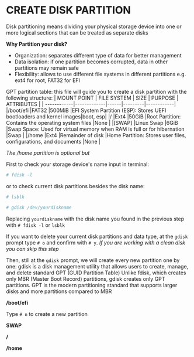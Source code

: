 # CREATE DISK PARTITION
Disk partitioning means dividing your physical storage device into one or more logical sections that can be treated as separate disks

**Why Partition your disk?**

- Organization: separates different type of data for better management
- Data isolation: if one partition becomes corrupted, data in other partitions may remain safe
- Flexibility: allows to use different file systems in different partitions e.g. ext4 for root, FAT32 for EFI

GPT partition table: this file will guide you to create a disk partition with the following structure:
| MOUNT POINT | FILE SYSTEM | SIZE | PURPOSE | ATTRIBUTES |
| ------------|-------------|------|---------|------------|
|/boot/efi |FAT32 |500MiB |EFI System Partition (ESP): Stores UEFI bootloaders and kernel images|boot, esp|
|/ |Ext4 |50GiB |Root Partition: Contains the operating system files |None |
|[SWAP] |Linux Swap |6GiB |Swap Space: Used for virtual memory when RAM is full or for hibernation |Swap |
|/home |Ext4 |Remainder of disk |Home Partition: Stores user files, configurations, and documents |None |

*The /home partition is optional but*

First to check your storage device's name input in terminal:
```sh
# fdisk -l
```
or to check current disk partitions besides the disk name:
```sh
# lsblk
```


```sh
# gdisk /dev/yourdiskname
```
Replacing `yourdiskname` with the disk name you found in the previous step with `# fdisk -l` or `lsblk`

If you want to delete your current disk partitions and data type, at the `gdisk` prompt type `# o` and confirm with `# y`. 
*If you are working with a clean disk you can skip this step*

Then, still at the `gdisk` prompt, we will create every new partition one by one:
gdisk is a disk management utility that allows users to create, manage, and delete standard GPT (GUID Partition Table) Unlike fdisk, which creates only MBR (Master Boot Record) partitions, gdisk creates only GPT partitions. GPT is the modern partitioning standard that supports larger disks and more partitions compared to MBR

**/boot/efi**

Type `# n` to create a new partition

**SWAP**

**/**

**/home**
